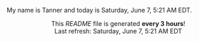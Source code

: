 My name is Tanner and today is Saturday, June 7, 5:21 AM EDT.

<p align="center">This <i>README</i> file is generated <b>every 3 hours</b>!</br>Last refresh: Saturday, June 7, 5:21 AM EDT<br /></p>
